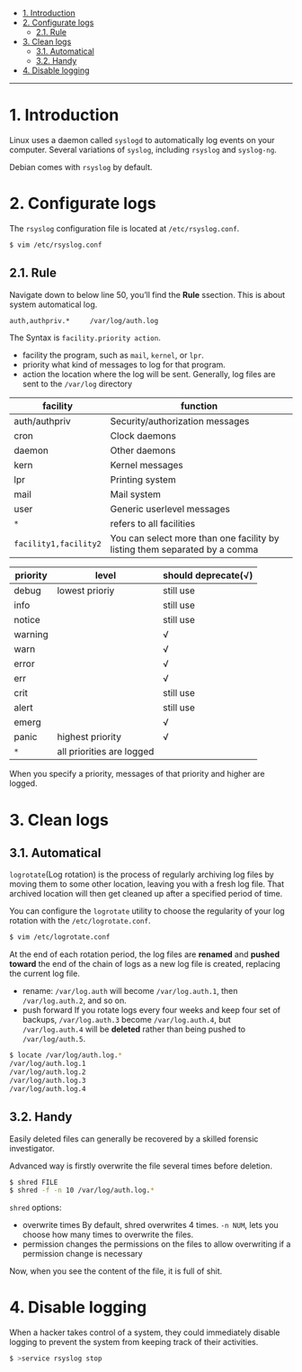 
- [1. Introduction](#1-introduction)
- [2. Configurate logs](#2-configurate-logs)
  - [2.1. Rule](#21-rule)
- [3. Clean logs](#3-clean-logs)
  - [3.1. Automatical](#31-automatical)
  - [3.2. Handy](#32-handy)
- [4. Disable logging](#4-disable-logging)
---

# 1. Introduction

Linux uses a daemon called `syslogd` to automatically log events on your computer. Several variations of `syslog`, including `rsyslog` and `syslog-ng`.

Debian comes with `rsyslog` by default.

# 2. Configurate logs

The `rsyslog` configuration file is located at `/etc/rsyslog.conf`.

```bash
$ vim /etc/rsyslog.conf
```
## 2.1. Rule

Navigate down to below line 50, you’ll find the **Rule** ssection. This is about system automatical log.



```bash
auth,authpriv.*     /var/log/auth.log
```

The Syntax is `facility.priority action`.
- facility
  the program, such as `mail`, `kernel`, or `lpr`.
- priority
  what kind of messages to log for that program.
- action
  the location where the log will be sent.
  Generally, log files are sent to the `/var/log` directory


|facility|function|
|-|-|
|auth/authpriv | Security/authorization messages |
|cron |Clock daemons |
|daemon|Other daemons|
|kern|Kernel messages |
|lpr|Printing system|
| mail|Mail system |
|user|Generic user­level messages|
|`*`| refers to all facilities|
|`facility1,facility2` |You can select more than one facility by listing them separated by a comma|

|priority|level| should deprecate(√)|
|-|-|-|
|debug|lowest prioriy|still use|
|info||still use|
|notice||still use|
|warning||√|
|warn||√|
|error||√|
|err||√|
|crit||still use|
|alert||still use|
|emerg||√|
|panic|highest priority|√|
|`*`|all priorities are logged||

When you specify a priority, messages of that priority and higher are logged.


# 3. Clean logs

## 3.1. Automatical

`logrotate`(Log rotation) is the process of regularly archiving log files by moving them to some other location, leaving you with a fresh log file. That archived location will then get cleaned up after a specified period of time.

You can configure the `logrotate` utility to choose the regularity of your log rotation with the `/etc/logrotate.conf`.

```bash
$ vim /etc/logrotate.conf
```
At the end of each rotation period, the log files are **renamed** and **pushed toward** the end of the chain of logs as a new log file is created, replacing the current log file.
- rename:
  `/var/log.auth` will become `/var/log.auth.1`, then `/var/log.auth.2`, and so on.
- push forward
  If you rotate logs every four weeks and keep four set of backups, `/var/log.auth.3` become `/var/log.auth.4`, but `/var/log.auth.4` will be **deleted** rather than being pushed to `/var/log/auth.5`.

```bash
$ locate /var/log/auth.log.*
/var/log/auth.log.1 
/var/log/auth.log.2 
/var/log/auth.log.3 
/var/log/auth.log.4
```
## 3.2. Handy

Easily deleted files can generally be recovered by a skilled forensic investigator.

Advanced way is firstly overwrite the file several times before deletion.
```bash
$ shred FILE
$ shred -f -n 10 /var/log/auth.log.*
```
`shred` options:
- overwrite times
  By default, shred overwrites 4 times.
  `-n NUM`, lets you choose how many times to overwrite the files.
- permission
  changes the permissions on the files to allow overwriting if a permission change is necessary

Now, when you see the content of the file, it is full of shit.

# 4. Disable logging

When a hacker takes control of a system, they could immediately disable logging to prevent the system from keeping track of their activities.

```bash
$ >service rsyslog stop
```